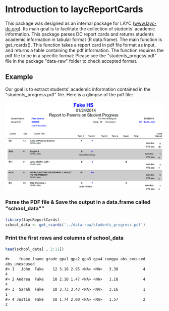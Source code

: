 <!--
%\VignetteEngine{knitr}
%\VignetteIndexEntry{Introduction to laycReportCards}
-->



# Introduction to laycReportCards

This package was designed as an internal package for LAYC (www.layc-dc.org). Its main goal is to facilitate the collection of students' academic information. This package parses DC report cards and returns students academic information in tabular format (R data.frame). The main function is get_rcards(). This function takes a report card in pdf file format as input, and returns a table containing the pdf information. 
The function requires the pdf file to be in a specific format: Please see the "students_progess.pdf" file in the package "data-raw" folder to check accepted format.

## Example

Our goal is to extract students' academic information contained in the "students_progress.pdf" file. Here is a glimpse of the pdf file:    

![](./data-raw/students_progress.png)

### Parse the PDF file & Save the output in a data.frame called "school_data""


```r
library(laycReportCards)
school_data <- get_rcards('../data-raw/students_progress.pdf')
```

### Print the first rows and columns of school_data

```r
head(school_data[ , 2:11])
```


```
#>    fname lname grade gpa1 gpa2 gpa3 gpa4 cumgpa abs_excused abs_unexcused
#> 1   John  Fake    12 3.18 2.95 <NA> <NA>   3.38           4             4
#> 2 Andrea  Fake    10 2.10 1.47 <NA> <NA>   1.18           4             4
#> 3  Sarah  Fake    10 3.73 3.43 <NA> <NA>   3.16           1             1
#> 4 Justin  Fake    10 1.74 2.00 <NA> <NA>   1.57           2             2
```

